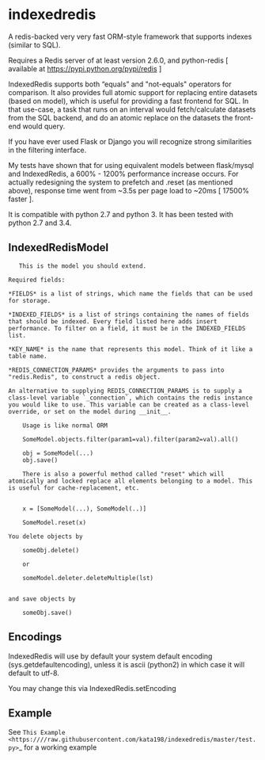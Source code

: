 indexedredis
============

A redis-backed very very fast ORM-style framework that supports indexes (similar to SQL).

Requires a Redis server of at least version 2.6.0, and python-redis [ available at https://pypi.python.org/pypi/redis ]

IndexedRedis supports both “equals” and "not-equals" operators for comparison. It also provides full atomic support for replacing entire datasets (based on model), which is useful for providing a fast frontend for SQL. In that use-case, a task that runs on an interval would fetch/calculate datasets from the SQL backend, and do an atomic replace on the datasets the front-end would query.

If you have ever used Flask or Django you will recognize strong similarities in the filtering interface. 

My tests have shown that for using equivalent models between flask/mysql and IndexedRedis, a 600% - 1200% performance increase occurs. For actually redesigning the system to prefetch and .reset (as mentioned above), response time went from ~3.5s per page load to ~20ms [ 17500% faster ].

It is compatible with python 2.7 and python 3. It has been tested with python 2.7 and 3.4.


IndexedRedisModel
-----------------

	   This is the model you should extend.

	Required fields:

	*FIELDS* is a list of strings, which name the fields that can be used for storage.

	*INDEXED_FIELDS* is a list of strings containing the names of fields that should be indexed. Every field listed here adds insert performance. To filter on a field, it must be in the INDEXED_FIELDS list.

	*KEY_NAME* is the name that represents this model. Think of it like a table name.

	*REDIS_CONNECTION_PARAMS* provides the arguments to pass into "redis.Redis", to construct a redis object.

	An alternative to supplying REDIS_CONNECTION_PARAMS is to supply a class-level variable `_connection`, which contains the redis instance you would like to use. This variable can be created as a class-level override, or set on the model during __init__. 

		Usage is like normal ORM

		SomeModel.objects.filter(param1=val).filter(param2=val).all()

		obj = SomeModel(...)
		obj.save()

		There is also a powerful method called "reset" which will atomically and locked replace all elements belonging to a model. This is useful for cache-replacement, etc.


		x = [SomeModel(...), SomeModel(..)]

		SomeModel.reset(x)

	You delete objects by

		someObj.delete()

        or
    
        someModel.deleter.deleteMultiple(lst)


	and save objects by

		someObj.save()

Encodings
---------

IndexedRedis will use by default your system default encoding (sys.getdefaultencoding), unless it is ascii (python2) in which case it will default to utf-8.

You may change this via IndexedRedis.setEncoding
		
Example
-------

See `This Example <https:////raw.githubusercontent.com/kata198/indexedredis/master/test.py>`_ for a working example
